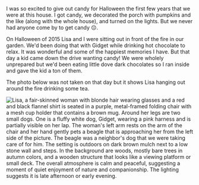 I was so excited to give out candy for Halloween the first few years that we were at this house. I got candy, we decorated the porch with pumpkins and the like (along with the whole house), and turned on the lights. But we never had anyone come by to get candy 😔. 

On Halloween of 2015 Lisa and I were sitting out in front of the fire in our garden. We'd been doing that with Gidget while drinking hot chocolate to relax. It was wonderful and some of the happiest memories I have. But that day a kid came down the drive wanting candy! We were wholely unprepared but we'd been eating little dove dark chocolates so I ran inside and gave the kid a ton of them.  

The photo below was not taken on that day but it shows Lisa hanging out around the fire drinking some tea. 

![Lisa, a fair-skinned woman with blonde hair wearing glasses and a red and black flannel shirt is seated in a purple, metal-framed folding chair with a mesh cup holder that contains a brown mug. Around her legs are two small dogs. One is a fluffy white dog, Gidget, wearing a pink harness and is partially visible on her lap. The woman's left arm rests on the arm of the chair and her hand gently pets a beagle that is approaching her from the left side of the picture. The beagle was a neighbor's dog that we were taking care of for him. The setting is outdoors on dark brown mulch next to a low stone wall and steps. In the background are woods, mostly bare trees in autumn colors, and a wooden structure that looks like a viewing platform or small deck. The overall atmosphere is calm and peaceful, suggesting a moment of quiet enjoyment of nature and companionship. The lighting suggests it is late afternoon or early evening.](https://github.com/Sobieck/memories-of-lisa-rae-mitchell-phd/blob/main/pictures/thomas-anderson-sobieck/2015/20151114_163816.jpg?raw=true)